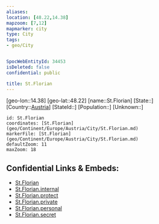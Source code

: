 ```yaml
---
aliases: 
location: [48.22,14.38]
mapzoom: [7,12] 
mapmarker: city 
type: City
tags:
- geo/City


SpocWebEntityId: 34453
isDeleted: false
confidential: public

title: St.Florian
---
```

[geo-lon::14.38]
[geo-lat::48.22]
[name::St.Florian]
[State::]
[Country::[Austria](geo/Continent/Europe/Austria.md)]
[StateId::]
[Population::]
[Unknown::]


```leaflet
id: St.Florian
coordinates: [St.Florian](geo/Continent/Europe/Austria/City/St.Florian.md)
markerFile: [St.Florian](geo/Continent/Europe/Austria/City/St.Florian.md)
defaultZoom: 11 
maxZoom: 18
```


## Confidential Links & Embeds: 
- [St.Florian](../../../../../../_public/geo/Continent/Europe/Austria/City/St.Florian.md) 
- [St.Florian.internal](../../../../../../_internal/geo/Continent/Europe/Austria/City/St.Florian.internal.md) 
- [St.Florian.protect](../../../../../../_protect/geo/Continent/Europe/Austria/City/St.Florian.protect.md) 
- [St.Florian.private](../../../../../../_private/geo/Continent/Europe/Austria/City/St.Florian.private.md) 
- [St.Florian.personal](../../../../../../_personal/geo/Continent/Europe/Austria/City/St.Florian.personal.md) 
- [St.Florian.secret](../../../../../../_secret/geo/Continent/Europe/Austria/City/St.Florian.secret.md) 
